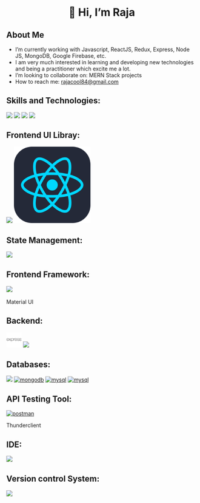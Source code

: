 ### <h1 align="center">👋 Hi, I’m Raja</h1>

## About Me

- I’m currently working with Javascript, ReactJS, Redux, Express, Node JS, MongoDB, Google Firebase, etc.
- I am very much interested in learning and developing new technologies and being a practitioner which excite me a lot.
- I’m looking to collaborate on: MERN Stack projects
- How to reach me: rajacool84@gmail.com

## Skills and Technologies:
<p align="left">
<a href="https://developer.mozilla.org/en-US/docs/Web/JavaScript" target="_blank"> <img src="https://img.icons8.com/color/48/000000/javascript.png"/></a> 
<a href="https://www.w3.org/html/" target="_blank"><img src="https://www.vectorlogo.zone/logos/w3_html5/w3_html5-ar21.svg"/></a>
<a href="https://www.w3schools.com/css/" target="_blank"><img src="https://www.vectorlogo.zone/logos/w3_css/w3_css-ar21.svg"/></a>
<a href="https://tailwindcss.com/" target="_blank"><img src="https://www.vectorlogo.zone/logos/tailwindcss/tailwindcss-ar21.svg"/></a>
</p>

## Frontend UI Libray:
<p align="left">
    <a href="https://reactjs.org/" target="_blank"><img src="https://img.icons8.com/color/48/000000/react-native.png"/></a> 
    <a href="https://reactjs.org/" target="_blank"><img src="https://github.com/tandpfun/skill-icons/raw/main/icons/React-Dark.svg" width="40%" /></a>
</p>

## State Management:
<p align="left"><a href="https://redux.js.org" target="_blank"> <img src="https://img.icons8.com/color/48/000000/redux.png"/></a></p>

## Frontend Framework:
<p align="left"><a href="https://getbootstrap.com" target="_blank"><img src="https://www.vectorlogo.zone/logos/getbootstrap/getbootstrap-ar21.svg"/></a></p>
Material UI

## Backend:
<p align="left"><a href="https://expressjs.com" target="_blank"><img src="https://raw.githubusercontent.com/devicons/devicon/master/icons/express/express-original-wordmark.svg" alt="express" width="40" height="40"/></a> <a href="https://nodejs.org" style="padding-right:8px;" target="_blank"> <img src="https://www.vectorlogo.zone/logos/nodejs/nodejs-horizontal.svg"/></a></p>

## Databases:
<p align="left">
<a href="https://firebase.google.com/" target="_blank"><img src="https://www.vectorlogo.zone/logos/firebase/firebase-ar21.svg"/></a> 
<a href="https://www.mongodb.com/" target="_blank"><img src="https://www.vectorlogo.zone/logos/mongodb/mongodb-ar21.svg" alt="mongodb" /></a> 
<a href="https://www.mysql.com/" target="_blank"><img src="https://www.vectorlogo.zone/logos/mysql/mysql-ar21.svg" alt="mysql" /></a> 
<a href="https://www.postgresql.org/" target="_blank"><img src="https://www.vectorlogo.zone/logos/postgresql/postgresql-ar21.svg" alt="mysql" /></a> 
</p>


## API Testing Tool:
<p align="left"><a href="https://postman.com" target="_blank"><img src="https://www.vectorlogo.zone/logos/getpostman/getpostman-ar21.svg" alt="postman" /></a></p>
Thunderclient

## IDE:
<p align="left"> 
    <a href="https://expressjs.com" target="_blank"> <img src="https://www.vectorlogo.zone/logos/visualstudio_code/visualstudio_code-ar21.svg"/> </a></p>

## Version control System:
<p align="left"><a href="https://git-scm.com/" target="_blank"><img src="https://www.vectorlogo.zone/logos/git-scm/git-scm-ar21.svg"/></a></p>

<!---
raja1205/raja1205 is a ✨ special ✨ repository because its `README.md` (this file) appears on your GitHub profile.
You can click the Preview link to take a look at your changes.
--->
